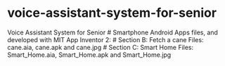 # voice-assistant-system-for-senior
Voice Assistant System for Senior  # Smartphone Android Apps files, and developed with MIT App Inventor 2:  # Section B: Fetch a cane  Files: cane.aia, cane.apk and cane.jpg  # Section C: Smart Home Files: Smart_Home.aia, Smart_Home.apk and Smart_Home.jpg

